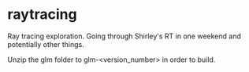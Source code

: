 # raytracing
Ray tracing exploration.  Going through Shirley's RT in one weekend and potentially other things.

Unzip the glm folder to glm-<version_number> in order to build.